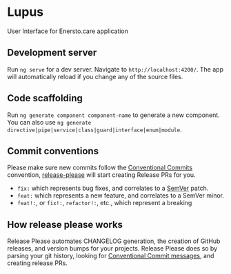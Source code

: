 # Lupus
User Interface for Enersto.care application
## Development server
Run `ng serve` for a dev server. Navigate to `http://localhost:4200/`. The app will automatically reload if you change any of the source files.
## Code scaffolding
Run `ng generate component component-name` to generate a new component. You can also use `ng generate directive|pipe|service|class|guard|interface|enum|module`.

## Commit conventions
Please make sure new commits follow the [Conventional Commits](https://www.conventionalcommits.org/en/v1.0.0/) convention, [release-please](https://github.com/googleapis/release-please) will start creating Release PRs for you.
* `fix:` which represents bug fixes, and correlates to a [SemVer](https://semver.org/)
  patch.
* `feat:` which represents a new feature, and correlates to a SemVer minor.
* `feat!:`,  or `fix!:`, `refactor!:`, etc., which represent a breaking 
## How release please works
Release Please automates CHANGELOG generation, the creation of GitHub releases, and version bumps for your projects. Release Please does so by parsing your git history, looking for [Conventional Commit messages](https://www.conventionalcommits.org/), and creating release PRs.
